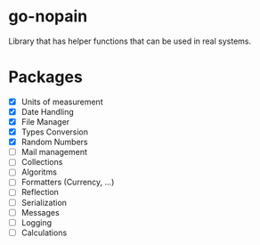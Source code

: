 # go-nopain

Library that has helper functions that can be used in real systems.

# Packages
- [x] Units of measurement
- [x] Date Handling
- [x] File Manager
- [x] Types Conversion
- [x] Random Numbers
- [ ] Mail management
- [ ] Collections
- [ ] Algoritms
- [ ] Formatters (Currency, ...)
- [ ] Reflection
- [ ] Serialization
- [ ] Messages
- [ ] Logging
- [ ] Calculations